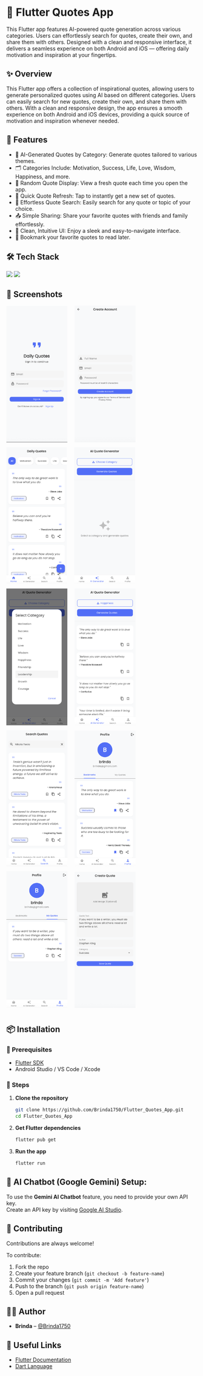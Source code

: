 # 📱 Flutter Quotes App

This Flutter app features AI-powered quote generation across various categories. Users can effortlessly search for quotes, create their own, and share them with others. Designed with a clean and responsive interface, it delivers a seamless experience on both Android and iOS — offering daily motivation and inspiration at your fingertips.


## ✨ Overview

This Flutter app offers a collection of inspirational quotes, allowing users to generate personalized quotes using AI based on different categories. Users can easily search for new quotes, create their own, and share them with others. With a clean and responsive design, the app ensures a smooth experience on both Android and iOS devices, providing a quick source of motivation and inspiration whenever needed.



## 🚀 Features

- 🤖 AI-Generated Quotes by Category: Generate quotes tailored to various themes.
- 🗂️ Categories Include: Motivation, Success, Life, Love, Wisdom, Happiness, and more.
- 📖 Random Quote Display: View a fresh quote each time you open the app.
- 🔄 Quick Quote Refresh: Tap to instantly get a new set of quotes.
- 🔎 Effortless Quote Search: Easily search for any quote or topic of your choice.
- 📤 Simple Sharing: Share your favorite quotes with friends and family effortlessly.
- 🎯 Clean, Intuitive UI: Enjoy a sleek and easy-to-navigate interface.
- 📒 Bookmark your favorite quotes to read later.



## 🛠️ Tech Stack

<p align="left">
  <img src="https://img.shields.io/badge/Flutter-02569B?style=for-the-badge&logo=flutter&logoColor=white" />
  <img src="https://img.shields.io/badge/Dart-0175C2?style=for-the-badge&logo=dart&logoColor=white" />
</p>


## 📸 Screenshots

<kbd align="left">
  <img src="./snapshorts/1.png" width="32%" style="margin-right: 10px; margin-bottom: 10px;" />
  <img src="./snapshorts/2.png" width="32%" style="margin-right: 10px; margin-bottom: 10px;" />
  <img src="./snapshorts/3.png" width="31.8%" style="margin-right: 10px; margin-bottom: 10px;" />
  <img src="./snapshorts/4.png" width="32%" style="margin-right: 10px; margin-bottom: 10px;" />
  <img src="./snapshorts/4-1.png" width="32%" style="margin-right: 10px; margin-bottom: 10px;" />
  <img src="./snapshorts/4-2.png" width="32%" style="margin-right: 10px; margin-bottom: 10px;" />
  <img src="./snapshorts/5.png" width="32%" style="margin-right: 10px; margin-bottom: 10px;" />
  <img src="./snapshorts/6.png" width="32%" style="margin-right: 10px; margin-bottom: 10px;" />
  <img src="./snapshorts/7.png" width="32%" style="margin-right: 10px; margin-bottom: 10px;" />
  <img src="./snapshorts/8.png" width="32%" style="margin-right: 10px; margin-bottom: 10px;" />
</kbd>

## 📦 Installation

### 🔧 Prerequisites

- [Flutter SDK](https://flutter.dev/docs/get-started/install)
- Android Studio / VS Code / Xcode

### 🚀 Steps

1. **Clone the repository**
   ```bash
   git clone https://github.com/Brinda1750/Flutter_Quotes_App.git
   cd Flutter_Quotes_App

2. **Get Flutter dependencies**
   ```bash
   flutter pub get

3. **Run the app**
   ```bash
   flutter run


## 🧠 AI Chatbot (Google Gemini) Setup:

To use the **Gemini AI Chatbot** feature, you need to provide your own API key.  
Create an API key by visiting [Google AI Studio](https://aistudio.google.com/app/apikey).


## 🤝 Contributing

Contributions are always welcome!

To contribute:
1. Fork the repo  
2. Create your feature branch (`git checkout -b feature-name`)  
3. Commit your changes (`git commit -m 'Add feature'`)  
4. Push to the branch (`git push origin feature-name`)  
5. Open a pull request  



## 👩‍💻 Author

- **Brinda** – [@Brinda1750](https://github.com/Brinda1750)



## 🔗 Useful Links

- [Flutter Documentation](https://flutter.dev/docs)  
- [Dart Language](https://dart.dev/guides)